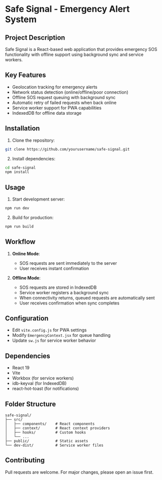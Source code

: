 # Safe Signal - Emergency Alert System

## Project Description
Safe Signal is a React-based web application that provides emergency SOS functionality with offline support using background sync and service workers.

## Key Features
- Geolocation tracking for emergency alerts
- Network status detection (online/offline/poor connection)
- Offline SOS request queuing with background sync
- Automatic retry of failed requests when back online
- Service worker support for PWA capabilities
- IndexedDB for offline data storage

## Installation
1. Clone the repository:
```bash
git clone https://github.com/yourusername/safe-signal.git
```
2. Install dependencies:
```bash
cd safe-signal
npm install
```

## Usage
1. Start development server:
```bash
npm run dev
```
2. Build for production:
```bash
npm run build
```

## Workflow
1. **Online Mode**:
   - SOS requests are sent immediately to the server
   - User receives instant confirmation

2. **Offline Mode**:
   - SOS requests are stored in IndexedDB
   - Service worker registers a background sync
   - When connectivity returns, queued requests are automatically sent
   - User receives confirmation when sync completes

## Configuration
- Edit `vite.config.js` for PWA settings
- Modify `EmergencyContext.jsx` for queue handling
- Update `sw.js` for service worker behavior

## Dependencies
- React 19
- Vite
- Workbox (for service workers)
- idb-keyval (for IndexedDB)
- react-hot-toast (for notifications)

## Folder Structure
```
safe-signal/
├── src/
│   ├── components/    # React components
│   ├── context/       # React context providers
│   ├── hooks/         # Custom hooks
│   └── ...
├── public/            # Static assets
└── dev-dist/          # Service worker files
```

## Contributing
Pull requests are welcome. For major changes, please open an issue first.
        